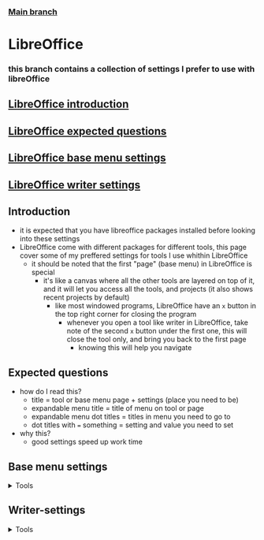 ### [Main branch](https://github.com/P-OEM/P-OEM-s-void-setup)

# LibreOffice
### this branch contains a collection of settings I prefer to use with libreOffice

## [LibreOffice introduction](#introduction)
## [LibreOffice expected questions](#expected-questions)
## [LibreOffice base menu settings](#base-menu-settings)
## [LibreOffice writer settings](#writer-settings)

## Introduction
* it is expected that you have libreoffice packages installed before looking into these settings
* LibreOffice come with different packages for different tools, this page cover some of my preffered settings for tools I use whithin LibreOffice
    * it should be noted that the first "page" (base menu) in LibreOffice is special
        * it's like a canvas where all the other tools are layered on top of it, and it will let you access all the tools, and projects (it also shows recent projects by default)
            * like most windowed programs, LibreOffice have an `x` button in the top right corner for closing the program
                * whenever you open a tool like writer in LibreOffice, take note of the second `x` button under the first one, this will close the tool only, and bring you back to the first page
                    * knowing this will help you navigate

## Expected questions
* how do I read this?
    * title = tool or base menu page + settings (place you need to be)
    * expandable menu title = title of menu on tool or page
    * expandable menu dot titles = titles in menu you need to go to
    * dot titles with `=` something = setting and value you need to set
* why this?
    * good settings speed up work time

## Base menu settings
<details>
<summary>Tools</summary>

* Options
    * View
    	* Icon Size
        	* Toolbar = Large
        	* Notebookbar = Large
        	* Sidebar = Large
</details>

## Writer-settings
<details>
<summary>Tools</summary>

* Autocorrect
   * Autocorrect Options...
       * Word Completion
           * Accept with: = Tab
</details>
